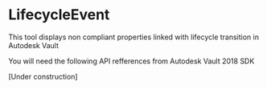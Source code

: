 # LifecycleEvent
This tool displays non compliant properties linked with lifecycle transition in Autodesk Vault

You will need the following API refferences from Autodesk Vault 2018 SDK

[Under construction]
